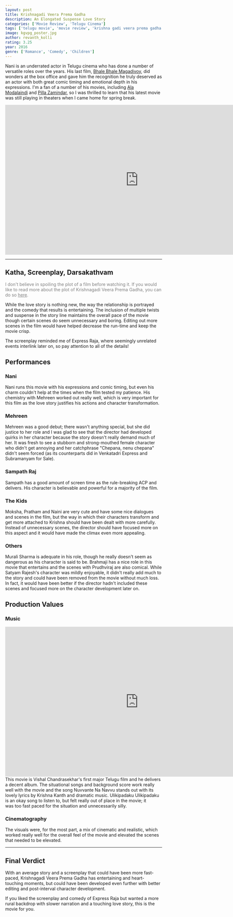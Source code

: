 ```yaml
---
layout: post
title: Krishnagadi Veera Prema Gadha
description: An Elongated Suspense Love Story
categories: ['Movie Review', 'Telugu Cinema']
tags: ['telugu movie', 'movie review', 'krishna gadi veera prema gadha', 'krishnagadi veera prema gadha', 'nani', 'mehreen', 'vishal chandrasekhar', 'hanu raghavapudi', 'yuvaraj']
image: kgvpg_poster.jpg
author: revanth_kolli
rating: 3.25
year: 2016
genre: ['Romance', 'Comedy', 'Children']
---
```


<p style="text-align: left;">Nani is an underrated actor in Telugu cinema who has done a number of versatile roles over the years. His last film, <a href="https://en.wikipedia.org/wiki/Bhale_Bhale_Magadivoy" target="_blank">Bhale Bhale Magadivoy</a>, did wonders at the box office and gave him the recognition he truly deserved as an actor with both great comic timing and emotional depth in his expressions. I'm a fan of a number of his movies, including <a href="https://en.wikipedia.org/wiki/Ala_Modalaindi" target="_blank">Ala Modalaindi</a> and <a href="https://en.wikipedia.org/wiki/Pilla_Zamindar">Pilla Zamindar</a>, so I was thrilled to learn that his latest movie was still playing in theaters when I came home for spring break.</p>
<iframe width="853" height="480" src="https://www.youtube.com/embed/ZBBj3RTPf-c" frameborder="0" allowfullscreen></iframe>
<hr />
<h2><span class="review_header">Katha, Screenplay, Darsakathvam</span></h2>
<span style="color: #808080;">I don't believe in spoiling the plot of a film before watching it. If you would like to read more about the plot of Krishnagadi Veera Prema Gadha, you can do so <a style="color: #808080;" href="https://en.wikipedia.org/wiki/Krishna_Gaadi_Veera_Prema_Gaadha#Plot" target="_blank">here</a>.</span>

While the love story is nothing new, the way the relationship is portrayed and the comedy that results is entertaining. The inclusion of multiple twists and suspense in the story line maintains the overall pace of the movie though certain scenes do seem unnecessary and boring. Editing out more scenes in the film would have helped decrease the run-time and keep the movie crisp.

The screenplay reminded me of Express Raja, where seemingly unrelated events interlink later on, so pay attention to all of the details!
<h2 id="performances"><span class="review_header">Performances</span></h2>
<h3>Nani</h3>
Nani runs this movie with his expressions and comic timing, but even his charm couldn't help at the times when the film tested my patience. His chemistry with Mehreen worked out really well, which is very important for this film as the love story justifies his actions and character transformation.
<h3>Mehreen</h3>
Mehreen was a good debut; there wasn't anything special, but she did justice to her role and I was glad to see that the director had developed quirks in her character because the story doesn't really demand much of her. It was fresh to see a stubborn and strong-mouthed female character who didn't get annoying and her catchphrase "Chepana, nenu chepana" didn't seem forced (as its counterparts did in Venkatadri Express and Subramanyam for Sale).
<h3>Sampath Raj</h3>
Sampath has a good amount of screen time as the rule-breaking ACP and delivers. His character is believable and powerful for a majority of the film.
<h3>The Kids</h3>
Moksha, Pratham and Naini are very cute and have some nice dialogues and scenes in the film, but the way in which their characters transform and get more attached to Krishna should have been dealt with more carefully. Instead of unnecessary scenes, the director should have focused more on this aspect and it would have made the climax even more appealing.
<h3>Others</h3>
Murali Sharma is adequate in his role, though he really doesn't seem as dangerous as his character is said to be. Brahmaji has a nice role in this movie that entertains and the scenes with Prudhviraj are also comical. While Satyam Rajesh's character was mildly enjoyable, it didn't really add much to the story and could have been removed from the movie without much loss. In fact, it would have been better if the director hadn't included these scenes and focused more on the character development later on.
<h2><span class="review_header">Production Values</span></h2>
<h3>Music</h3>
<iframe width="853" height="480" src="https://www.youtube.com/embed/Ohz-YFmpWa8" frameborder="0" allowfullscreen></iframe>
This movie is Vishal Chandrasekhar's first major Telugu film and he delivers a decent album. The situational songs and background score work really well with the movie and the song Nuvvante Na Navvu stands out with its lovely lyrics by Krishna Kanth and dramatic music. Ulikipadaku Ulikipadaku is an okay song to listen to, but felt really out of place in the movie; it was too fast paced for the situation and unnecessarily silly.
<h3>Cinematography</h3>
The visuals were, for the most part, a mix of cinematic and realistic, which worked really well for the overall feel of the movie and elevated the scenes that needed to be elevated.

<hr />

<h2><span class="review_header">Final Verdict</span></h2>
With an average story and a screenplay that could have been more fast-paced, Krishnagadi Veera Prema Gadha has entertaining and heart-touching moments, but could have been developed even further with better editing and post-interval character development.

If you liked the screenplay and comedy of Express Raja but wanted a more rural backdrop with slower narration and a touching love story, this is the movie for you.

